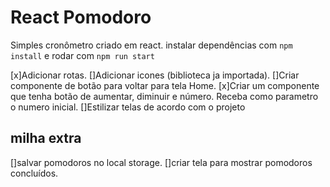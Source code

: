 # React Pomodoro

Simples cronômetro criado em react.
instalar dependências com `npm install` e rodar com `npm run start`

[x]Adicionar rotas.
[]Adicionar icones (biblioteca ja importada).
[]Criar componente de botão para voltar para tela Home.
[x]Criar um componente que tenha botão de aumentar, diminuir e número. Receba como parametro o numero inicial.
[]Estilizar telas de acordo com o projeto

## milha extra

[]salvar pomodoros no local storage.
[]criar tela para mostrar pomodoros concluídos.
